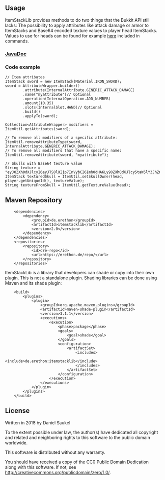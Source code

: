 ## Usage
ItemStackLib provides methods to do two things that the Bukkit API still lacks:
The possibility to apply attributes like attack damage or armor to ItemStacks and
Base64 encoded texture values to player head ItemStacks.
Values to use for heads can be found for example [here](https://freshcoal.com/maincollection) included in commands.

### [JavaDoc](http://erethon.de/javadocs/itemstacklib/)

### Code example
```
// Item attributes
ItemStack sword = new ItemStack(Material.IRON_SWORD);
sword = AttributeWrapper.builder()
        .attribute(InternalAttribute.GENERIC_ATTACK_DAMAGE)
        .name("myattribute")// Optional
        .operation(InternalOperation.ADD_NUMBER)
        .amount(10.35)
        .slots(InternalSlot.HAND)// Optional
        .build()
        .applyTo(sword);

Collection<AttributeWrapper> modifiers = ItemUtil.getAttributes(sword);

// To remove all modifiers of a specific attribute:
ItemUtil.removeAttributeType(sword, InternalAttribute.GENERIC_ATTACK_DAMAGE);
// To remove all modifiers that have a specific name:
ItemUtil.removeAttribute(sword, "myattribute");

// Skulls with Base64 texture value
String texture = "eyJ0ZXh0dXJlcyI6eyJTS0lOIjp7InVybCI6Imh0dHA6Ly90ZXh0dXJlcy5taW5lY3JhZnQubmV0L3RleHR1cmUvMmM2NDVhNDI1OTg3ZjNiN2MyZmFjMDIwNmNlOThiYTVlMjNiOWM0ODUyZmVhNWIxOTc4Zjc0NjdlOGQzMTMifX19";
ItemStack texturedSkull = ItemUtil.setSkullOwner(head, player.getUniqueId(), textureValue);
String textureFromSkull = ItemUtil.getTextureValue(head);
```

## Maven Repository

```
    <dependencies>
        <dependency>
            <groupId>de.erethon</groupId>
            <artifactId>itemstacklib</artifactId>
            <version>2.0</version>
        </dependency>
    </dependencies>
    <repositories>
        <repository>
            <id>dre-repo</id>
            <url>https://erethon.de/repo/</url>
        </repository>
    </repositories>
```

ItemStackLib is a library that developers can shade or copy into their own plugin.
This is not a standalone plugin.
Shading libraries can be done using Maven and its shade plugin:

```
    <build>
        <plugins>
            <plugin>
                <groupId>org.apache.maven.plugins</groupId>
                <artifactId>maven-shade-plugin</artifactId>
                <version>3.1.1</version>
                <executions>
                    <execution>
                        <phase>package</phase>
                        <goals>
                            <goal>shade</goal>
                        </goals>
                        <configuration>
                            <artifactSet>
                                <includes>
                                    <include>de.erethon:itemstacklib</include>
                                </includes>
                            </artifactSet>
                        </configuration>
                    </execution>
                </executions>
            </plugin>
        </plugins>
    </build>
```

## License
Written in 2018 by Daniel Saukel

To the extent possible under law, the author(s) have dedicated all
copyright and related and neighboring rights to this software
to the public domain worldwide.

This software is distributed without any warranty.

You should have received a copy of the CC0 Public Domain Dedication
along with this software. If not, see <http://creativecommons.org/publicdomain/zero/1.0/>.